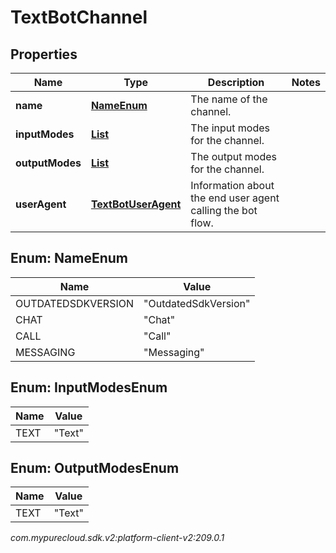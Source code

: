 # TextBotChannel


## Properties

| Name | Type | Description | Notes |
| ------------ | ------------- | ------------- | ------------- |
| **name** | [**NameEnum**](#Enum--NameEnum) | The name of the channel. |  |
| **inputModes** | [**List<InputModesEnum>**](#Enum--InputModesEnum) | The input modes for the channel. |  |
| **outputModes** | [**List<OutputModesEnum>**](#Enum--OutputModesEnum) | The output modes for the channel. |  |
| **userAgent** | [**TextBotUserAgent**](TextBotUserAgent) | Information about the end user agent calling the bot flow. |  |


## Enum: NameEnum

| Name | Value |
| ---- | ----- |
| OUTDATEDSDKVERSION | &quot;OutdatedSdkVersion&quot; | 
| CHAT | &quot;Chat&quot; | 
| CALL | &quot;Call&quot; | 
| MESSAGING | &quot;Messaging&quot; | 


## Enum: InputModesEnum

| Name | Value |
| ---- | ----- |
| TEXT | &quot;Text&quot; |


## Enum: OutputModesEnum

| Name | Value |
| ---- | ----- |
| TEXT | &quot;Text&quot; |




_com.mypurecloud.sdk.v2:platform-client-v2:209.0.1_
